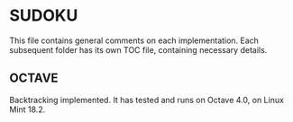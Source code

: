 # SUDOKU

This file contains general comments on each implementation. Each subsequent
folder has its own TOC file, containing necessary details.

## OCTAVE

Backtracking implemented. It has tested and runs on Octave 4.0, on Linux Mint
18.2.
